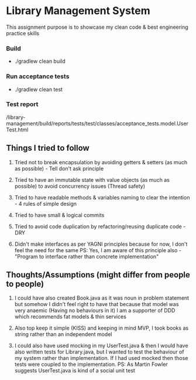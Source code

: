 # Library Management System

This assignment purpose is to showcase my clean code & best engineering practice skills

### Build

* ./gradlew clean build

### Run acceptance tests

* ./gradlew clean test

### Test report

/library-management/build/reports/tests/test/classes/acceptance_tests.model.UserTest.html

## Things I tried to follow

1. Tried not to break encapsulation by avoiding getters & setters (as much as possible) - Tell don't ask principle

2. Tried to have an immutable state with value objects (as much as possible) to avoid concurrency issues (Thread safety)

3. Tried to have readable methods & variables naming to clear the intention - 4 rules of simple design

4. Tried to have small & logical commits

5. Tried to avoid code duplication by refactoring/reusing duplicate code - DRY

6. Didn't make interfaces as per YAGNI principles because for now, I don't feel the need for the same PS: Yes, I am
   aware of this principle also - "Program to interface rather than concrete implementation"

## Thoughts/Assumptions (might differ from people to people)

1. I could have also created Book.java as it was noun in problem statement but somehow I didn't feel right to have that
   because that model was very anaemic (Having no behaviours in it)
   I am a supporter of DDD which recommends fat models & thin services

2. Also top keep it simple (KISS) and keeping in mind MVP, I took books as string rather than an independent model

2. I could also have used mocking in my UserTest.java & then I would have also written tests for Library.java, but I
   wanted to test the behaviour of my system rather than implementation. If I had used mocked then those tests were
   coupled to the implementation. PS: As Martin Fowler suggests UserTest.java is kind of a social unit test